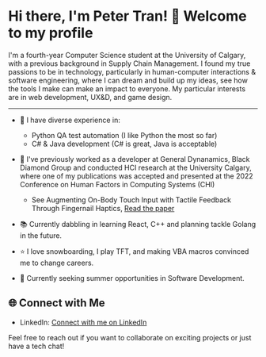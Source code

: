 # Hi there, I'm Peter Tran! 👋 Welcome to my profile

I'm a fourth-year Computer Science student at the University of Calgary, with a previous background in Supply Chain Management. I found my true passions to be in technology, particularly in human-computer interactions & software engineering, where I can dream and build up my ideas, see how the tools I make can make an impact to everyone. My particular interests are in web development, UX&D, and game design. 

<hr/>

- 🔭 I have diverse experience in:
  - Python QA test automation (I like Python the most so far)
  - C# & Java development (C# is great, Java is acceptable)

- 👔 I've previously worked as a developer at General Dynanamics, Black Diamond Group and conducted HCI research at the University Calgary, where one of my publications was accepted and presented at the 2022 Conference on Human Factors in Computing Systems (CHI)
  - See Augmenting On-Body Touch Input with Tactile Feedback Through Fingernail Haptics, [Read the paper](https://dl.acm.org/doi/10.1145/3544548.3581473)

- 📚 Currently dabbling in learning React, C++ and planning tackle Golang in the future.

- ⭐ I love snowboarding, I play TFT, and making VBA macros convinced me to change careers.

- 🚀 Currently seeking summer opportunities in Software Development. 
  
## 🌐 Connect with Me

- LinkedIn: [Connect with me on LinkedIn](https://www.linkedin.com/in/pktran/)

Feel free to reach out if you want to collaborate on exciting projects or just have a tech chat!
